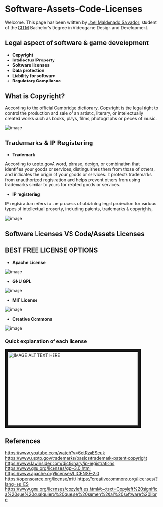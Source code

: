 # Software-Assets-Code-Licenses

Welcome. This page has been written by [Joel Maldonado Salvador](https://github.com/Neffyer), student of the [CITM](https://www.citm.upc.edu) Bachelor’s Degree in Videogame Design and Development.

## Legal aspect of software & game development

* **Copyright**
* **Intellectual Property** 
* **Software licenses** 
* **Data protection** 
* **Liability for software** 
* **Regulatory Compliance** 

## What is Copyright?

According to the official Cambridge dictionary, [Copyright](https://dictionary.cambridge.org/es/diccionario/ingles/copyright) is the legal right to control the production and sale of an artistic, literary, or intellectually created works such as books, plays, films, photographs or pieces of music.

![image](https://user-images.githubusercontent.com/99949847/228408952-20433aa7-5185-4e92-83a0-61469430ca46.png)

## Trademarks & IP Registering

* **Trademark**

According to [uspto.gov](https://www.uspto.gov/trademarks/basics/trademark-patent-copyright)A word, phrase, design, or combination that identifies your goods or services, distinguishes them from those of others, and indicates the origin of your goods or services.
It protects trademarks from unauthorized registration and helps prevent others from using trademarks similar to yours for related goods or services.

* **IP registering**

IP registration refers to the process of obtaining legal protection for various types of intellectual property, including patents, trademarks & copyrights,

![image](https://user-images.githubusercontent.com/99949847/228409042-d641e98f-54aa-4742-9a75-717c3b45a41c.png)

## Software Licenses VS Code/Assets Licenses



## BEST FREE LICENSE OPTIONS

* **Apache License**

![image](https://user-images.githubusercontent.com/99949847/228396033-b9865cce-8c38-4f1a-9ae7-eb78f837b68e.png)

* **GNU GPL**

![image](https://user-images.githubusercontent.com/99949847/228395931-bf476d24-1980-496a-b5aa-76e5e4eae7e9.png)

* **MIT License**

![image](https://user-images.githubusercontent.com/99949847/228395830-f38b3329-b350-4a6c-baba-1906668a8482.png)

* **Creative Commons**

![image](https://user-images.githubusercontent.com/99949847/228395762-d30fd43d-9992-4a5c-998d-cc84317dc30d.png)

### Quick explanation of each license

<a href="https://www.youtube.com/watch?v=6etRzaESeuk&t=1s" target="_blank"><img src="https://i.ytimg.com/vi/6etRzaESeuk/maxresdefault.jpg" 
alt="IMAGE ALT TEXT HERE" width="426" height="240" border="10" /></a>

## References
https://www.youtube.com/watch?v=6etRzaESeuk
https://www.uspto.gov/trademarks/basics/trademark-patent-copyright
https://www.lawinsider.com/dictionary/ip-registrations
https://www.gnu.org/licenses/gpl-3.0.html
https://www.apache.org/licenses/LICENSE-2.0
https://opensource.org/license/mit/
https://creativecommons.org/licenses/?lang=es_ES
https://www.gnu.org/licenses/copyleft.es.html#:~:text=Copyleft%20significa%20que%20cualquiera%20que,se%20sumen%20al%20software%20libre
